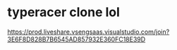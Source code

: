 # typeracer clone lol
https://prod.liveshare.vsengsaas.visualstudio.com/join?3E6F8D828B7B6545AD857932E360FC18E39D
